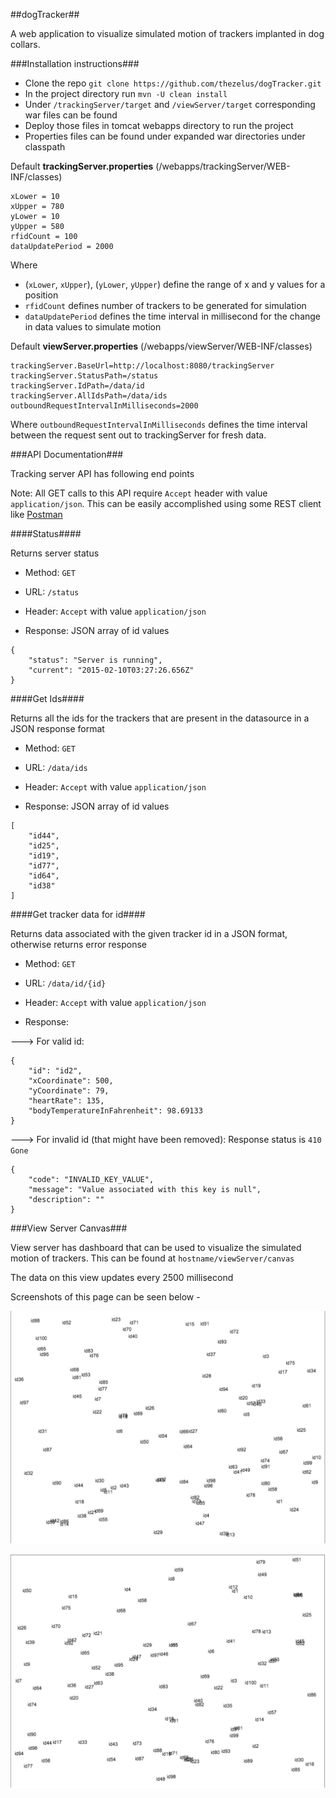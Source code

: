 ##dogTracker##

A web application to visualize simulated motion of trackers implanted in dog collars.

###Installation instructions###

- Clone the repo `git clone https://github.com/thezelus/dogTracker.git`
- In the project directory run `mvn -U clean install`
- Under `/trackingServer/target` and `/viewServer/target` corresponding war files can be found
- Deploy those files in tomcat webapps directory to run the project
- Properties files can be found under expanded war directories under classpath

Default **trackingServer.properties** (/webapps/trackingServer/WEB-INF/classes)

```
xLower = 10
xUpper = 780
yLower = 10
yUpper = 580
rfidCount = 100
dataUpdatePeriod = 2000
```
Where 
- (`xLower`, `xUpper`), (`yLower`, `yUpper`) define the range of x and y values for a position 
- `rfidCount` defines number of trackers to be generated for simulation
- `dataUpdatePeriod` defines the time interval in millisecond for the change in data values to simulate motion

Default **viewServer.properties** (/webapps/viewServer/WEB-INF/classes)

```
trackingServer.BaseUrl=http://localhost:8080/trackingServer
trackingServer.StatusPath=/status
trackingServer.IdPath=/data/id
trackingServer.AllIdsPath=/data/ids
outboundRequestIntervalInMilliseconds=2000
```
Where `outboundRequestIntervalInMilliseconds` defines the time interval between the request sent out to trackingServer for fresh data.

###API Documentation###

Tracking server API has following end points

Note: All GET calls to this API require `Accept` header with value `application/json`.
This can be easily accomplished using some REST client like [Postman](http://www.getpostman.com)

####Status####

Returns server status

- Method: `GET`

- URL: `/status`

- Header: `Accept` with value `application/json`

- Response: JSON array of id values
```
{
    "status": "Server is running",
    "current": "2015-02-10T03:27:26.656Z"
}
```

####Get Ids####

Returns all the ids for the trackers that are present in the datasource in a JSON response format

- Method: `GET`

- URL: `/data/ids`

- Header: `Accept` with value `application/json`

- Response: JSON array of id values
```
[
    "id44",
    "id25",
    "id19",
    "id77",
    "id64",
    "id38"
]
```

####Get tracker data for id####

Returns data associated with the given tracker id in a JSON format, otherwise returns error response

- Method: `GET`

- URL: `/data/id/{id}`

- Header: `Accept` with value `application/json`

- Response: 

---> For valid id:

```
{
    "id": "id2",
    "xCoordinate": 500,
    "yCoordinate": 79,
    "heartRate": 135,
    "bodyTemperatureInFahrenheit": 98.69133
}
```

---> For invalid id (that might have been removed): Response status is `410 Gone`

```
{
    "code": "INVALID_KEY_VALUE",
    "message": "Value associated with this key is null",
    "description": ""
}
```

###View Server Canvas###

View server has dashboard that can be used to visualize the simulated motion of trackers. This can be found at
`hostname/viewServer/canvas`

The data on this view updates every 2500 millisecond

Screenshots of this page can be seen below -

![Screenshot1](https://github.com/thezelus/dogTracker/blob/master/images/screenshot1.png)

![Screenshot1](https://github.com/thezelus/dogTracker/blob/master/images/screenshot2.png)

